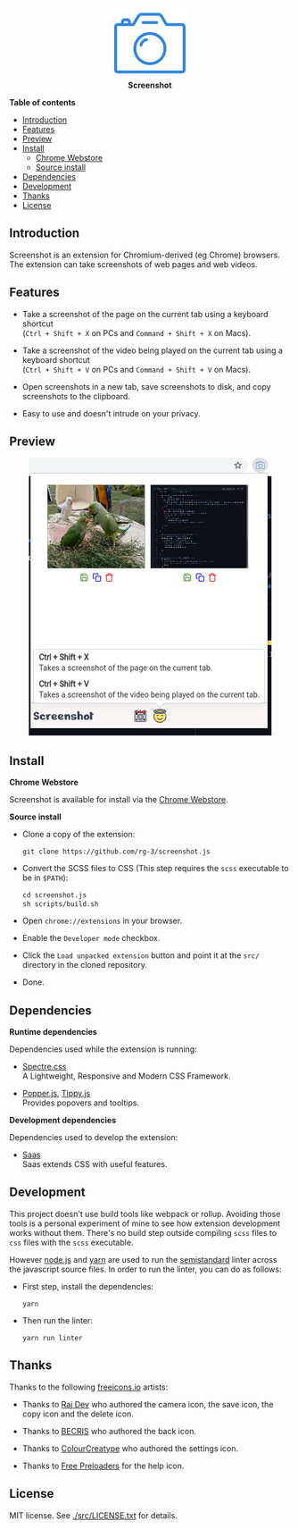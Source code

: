 <p align="center">
  <img src="/src/images/camera128.png" alt="Screenshot logo">
  <br>
  <b>Screenshot</b>
</p>

**Table of contents**

* <a href="#introduction"> Introduction </a>
* <a href="#features"> Features </a>
* <a href="#preview"> Preview </a>
* <a href='#install'>Install</a>
  * <a href='#install-webstores'> Chrome Webstore </a>
  * <a href='#install-fromsource'> Source install</a>
* <a href='#dependencies'>Dependencies</a>
* <a href='#development'>Development</a>
* <a href='#thanks'>Thanks</a>
* <a href='#license'>License</a>

## <a id='introduction'>Introduction</a>

Screenshot is an extension for Chromium-derived (eg Chrome) browsers.  
The extension can take screenshots of web pages and web videos.

## <a id='features'>Features</a>

* Take a screenshot of the page on the current tab using a keyboard shortcut  
  (`Ctrl + Shift + X` on PCs and  `Command + Shift + X` on Macs).

* Take a screenshot of the video being played on the current tab using a keyboard shortcut  
  (`Ctrl + Shift + V` on PCs and  `Command + Shift + V` on Macs).

* Open screenshots in a new tab, save screenshots to disk, and copy screenshots
  to the clipboard.

* Easy to use and doesn't intrude on your privacy.


## <a id='preview'>Preview</a>

<p align="center">
  <img src="/webstore-assets/readme-screenshot.png">
</p>

## <a id='install'> Install </a>

<a id='install-webstores'>**Chrome Webstore**</a>

Screenshot is available for install via the [Chrome Webstore](https://chrome.google.com/webstore/detail/screenshot/ehmcpclingghgidajkpodncclbginiak).

<a id='install-fromsource'>**Source install**</a>

* Clone a copy of the extension:

      git clone https://github.com/rg-3/screenshot.js

* Convert the SCSS files to CSS
  (This step requires the `scss` executable to be in `$PATH`):

      cd screenshot.js
      sh scripts/build.sh

* Open `chrome://extensions` in your browser.

* Enable the `Developer mode` checkbox.

* Click the `Load unpacked extension` button and point it at 
  the `src/` directory in the cloned repository.

* Done.

## <a id='dependencies'> Dependencies </a>

**Runtime dependencies**

Dependencies used while the extension is running:

* [Spectre.css](https://picturepan2.github.io/spectre/)  
  A Lightweight, Responsive and Modern CSS Framework.

* [Popper.js](https://popper.js.org/), [Tippy.js](https://atomiks.github.io/tippyjs/)  
  Provides popovers and tooltips.

**Development dependencies**

Dependencies used to develop the extension:

  * [Saas](https://www.sass-lang.com)  
    Saas extends CSS with useful features.

## <a id='development'>Development</a>

This project doesn't use build tools like webpack or rollup. Avoiding those tools 
is a personal experiment of mine to see how extension development works without them. 
There's no build step outside compiling `scss` files to `css` files with the `scss` 
executable. 

However [node.js](https://nodejs.org/) and [yarn](https://yarnpkg.com/) are used to 
run the [semistandard](https://github.com/standard/semistandard) linter across the 
javascript source files. In order to run the linter, you can do as follows:

* First step, install the dependencies:

      yarn

* Then run the linter:

      yarn run linter

## <a id='thanks'>Thanks</a>

Thanks to the following [freeicons.io](https://freeicons.io) artists:

* Thanks to [Raj Dev](https://freeicons.io/profile/714) who 
  authored the camera icon, the save icon, the copy icon and 
  the delete icon.

* Thanks to [BECRIS](https://freeicons.io/profile/3484) who 
  authored the back icon.

* Thanks to [ColourCreatype](https://freeicons.io/profile/5790) who 
  authored the settings icon.
  
 * Thanks to <a href="https://freeicons.io/profile/726">Free Preloaders</a> for the help icon.
                                
  
## <a id='license'>License</a>

MIT license. See [./src/LICENSE.txt](./src/LICENSE.txt) for details.
